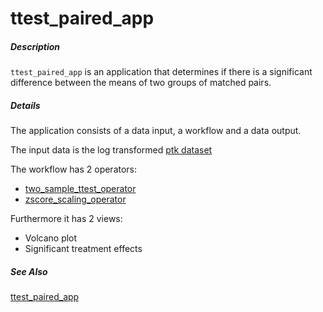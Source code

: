 # ttest_paired_app

##### Description

`ttest_paired_app` is an application that determines if there is a significant difference between the means of two groups of matched pairs.

##### Details

The application consists of a data input, a workflow and a data output. 

The input data is the log transformed [ptk dataset](https://tercen.com/r/35c33fa33c9e6aba0dce6483f5a641e7)

The workflow has 2 operators:

* [two_sample_ttest_operator](https://github.com/tercen/two_sample_ttest_operator)
* [zscore_scaling_operator](https://github.com/tercen/zscore_scaling_operator)

Furthermore it has 2 views:

* Volcano plot
* Significant treatment effects

##### See Also

[ttest_paired_app](https://github.com/tercen/ttest_paired_app)

